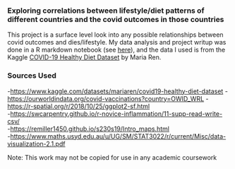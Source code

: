 ### Exploring correlations between lifestyle/diet patterns of different countries and the covid outcomes in those countries

This project is a surface level look into any possible relationships between covid outcomes and dies/lifestyle. My data analysis and project writup was done in a R markdown notebook (see [here](https://github.com/harrison-webb/covid-diet/blob/main/CovidDietAnalysis.Rmd)), and the data I used is from the Kaggle [COVID-19 Healthy Diet Dataset](https://www.kaggle.com/datasets/mariaren/covid19-healthy-diet-dataset) by Maria Ren.


### Sources Used
-https://www.kaggle.com/datasets/mariaren/covid19-healthy-diet-dataset
-https://ourworldindata.org/covid-vaccinations?country=OWID_WRL
-https://r-spatial.org/r/2018/10/25/ggplot2-sf.html  
-https://swcarpentry.github.io/r-novice-inflammation/11-supp-read-write-csv/  
-https://remiller1450.github.io/s230s19/Intro_maps.html  
-https://www.maths.usyd.edu.au/u/UG/SM/STAT3022/r/current/Misc/data-visualization-2.1.pdf  


Note: This work may not be copied for use in any academic coursework
